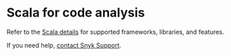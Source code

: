 # Scala for code analysis

Refer to the [Scala details](../snyk-language-support-details.md#scala) for supported frameworks, libraries, and features.

If you need help, [contact Snyk Support](https://support.snyk.io/hc/en-us).
